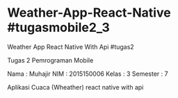 # Weather-App-React-Native #tugasmobile2_3
Weather App React Native  With Api #tugas2

Tugas 2 Pemrograman Mobile

Nama		: Muhajir
NIM		: 2015150006
Kelas		: 3
Semester	: 7

Aplikasi Cuaca (Wheather) react native with api
